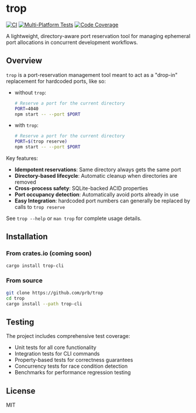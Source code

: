 # trop

[![CI](https://github.com/prb/trop/actions/workflows/ci.yml/badge.svg)](https://github.com/prb/trop/actions/workflows/ci.yml)
[![Multi-Platform Tests](https://github.com/prb/trop/actions/workflows/multi-platform.yml/badge.svg)](https://github.com/prb/trop/actions/workflows/multi-platform.yml)
[![Code Coverage](https://github.com/prb/trop/actions/workflows/coverage.yml/badge.svg)](https://github.com/prb/trop/actions/workflows/coverage.yml)

A lightweight, directory-aware port reservation tool for managing ephemeral port allocations in concurrent development workflows.

## Overview

`trop` is a port-reservation management tool meant to act as a "drop-in" replacement for hardcoded ports, like so:

- without `trop`:
  ```bash
  # Reserve a port for the current directory
  PORT=4040
  npm start -- --port $PORT
  ```
- with `trop`:
  ```bash
  # Reserve a port for the current directory
  PORT=$(trop reserve)
  npm start -- --port $PORT
  ```

Key features:

- **Idempotent reservations**: Same directory always gets the same port
- **Directory-based lifecycle**: Automatic cleanup when directories are removed
- **Cross-process safety**: SQLite-backed ACID properties
- **Port occupancy detection**: Automatically avoid ports already in use
- **Easy Integration**: hardcoded port numbers can generally be replaced by calls to `trop reserve`

See `trop --help` or `man trop` for complete usage details.

## Installation

### From crates.io (coming soon)

```bash
cargo install trop-cli
```

### From source

```bash
git clone https://github.com/prb/trop
cd trop
cargo install --path trop-cli
```

## Testing

The project includes comprehensive test coverage:

- Unit tests for all core functionality
- Integration tests for CLI commands
- Property-based tests for correctness guarantees
- Concurrency tests for race condition detection
- Benchmarks for performance regression testing

## License

MIT
